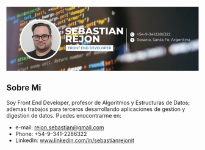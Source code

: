 ![header](/headergithub.png "cabecera presentacion")
## Sobre Mi
Soy Front End Developer, profesor de Algoritmos y Estructuras de Datos; ademas trabajos para terceros desarrollando aplicaciones de gestion y digestion de datos.
Puedes enocontrarme en:
- e-mail: rejon.sebastian@gmail.com
- Phone: +54-9-341-2286322
- LinkedIn: www.linkedin.com/in/sebastianrejonit
